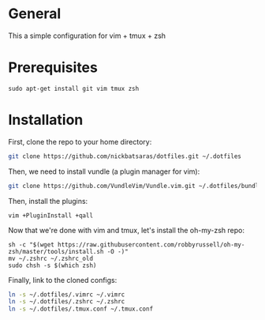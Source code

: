 # General
This a simple configuration for vim + tmux + zsh

# Prerequisites
```
sudo apt-get install git vim tmux zsh
```

# Installation
First, clone the repo to your home directory:
```bash
git clone https://github.com/nickbatsaras/dotfiles.git ~/.dotfiles
```
Then, we need to install vundle (a plugin manager for vim):
```bash
git clone https://github.com/VundleVim/Vundle.vim.git ~/.dotfiles/bundle/Vundle.vim
```
Then, install the plugins:
```
vim +PluginInstall +qall
```
Now that we're done with vim and tmux, let's install the oh-my-zsh repo:
```
sh -c "$(wget https://raw.githubusercontent.com/robbyrussell/oh-my-zsh/master/tools/install.sh -O -)"
mv ~/.zshrc ~/.zshrc_old
sudo chsh -s $(which zsh)
```
Finally, link to the cloned configs:
```bash
ln -s ~/.dotfiles/.vimrc ~/.vimrc
ln -s ~/.dotfiles/.zshrc ~/.zshrc
ln -s ~/.dotfiles/.tmux.conf ~/.tmux.conf
```
